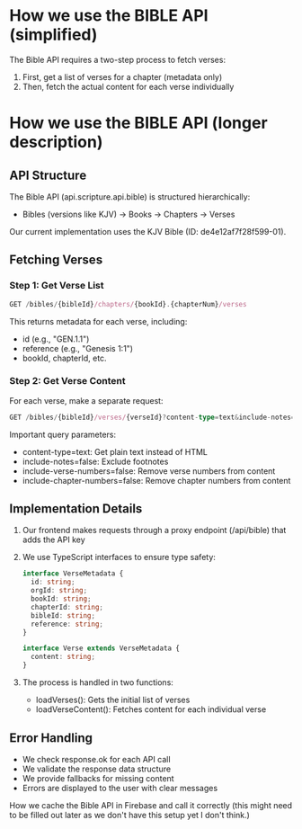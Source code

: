 # How we use the BIBLE API (simplified)

The Bible API requires a two-step process to fetch verses:

1. First, get a list of verses for a chapter (metadata only)
2. Then, fetch the actual content for each verse individually

# How we use the BIBLE API (longer description)

## API Structure

The Bible API (api.scripture.api.bible) is structured hierarchically:
- Bibles (versions like KJV) -> Books -> Chapters -> Verses

Our current implementation uses the KJV Bible (ID: de4e12af7f28f599-01).

## Fetching Verses

### Step 1: Get Verse List
```typescript
GET /bibles/{bibleId}/chapters/{bookId}.{chapterNum}/verses
```
This returns metadata for each verse, including:
- id (e.g., "GEN.1.1")
- reference (e.g., "Genesis 1:1")
- bookId, chapterId, etc.

### Step 2: Get Verse Content
For each verse, make a separate request:
```typescript
GET /bibles/{bibleId}/verses/{verseId}?content-type=text&include-notes=false&include-verse-numbers=false&include-chapter-numbers=false
```

Important query parameters:
- content-type=text: Get plain text instead of HTML
- include-notes=false: Exclude footnotes
- include-verse-numbers=false: Remove verse numbers from content
- include-chapter-numbers=false: Remove chapter numbers from content

## Implementation Details

1. Our frontend makes requests through a proxy endpoint (/api/bible) that adds the API key
2. We use TypeScript interfaces to ensure type safety:
   ```typescript
   interface VerseMetadata {
     id: string;
     orgId: string;
     bookId: string;
     chapterId: string;
     bibleId: string;
     reference: string;
   }

   interface Verse extends VerseMetadata {
     content: string;
   }
   ```

3. The process is handled in two functions:
   - loadVerses(): Gets the initial list of verses
   - loadVerseContent(): Fetches content for each individual verse

## Error Handling

- We check response.ok for each API call
- We validate the response data structure
- We provide fallbacks for missing content
- Errors are displayed to the user with clear messages

How we cache the Bible API in Firebase and call it correctly (this might need to be filled out later as we don't have this setup yet I don't think.)